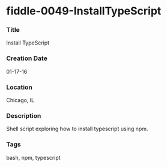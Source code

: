 fiddle-0049-InstallTypeScript
======

### Title

Install TypeScript


### Creation Date

01-17-16


### Location

Chicago, IL


### Description

Shell script exploring how to install typescript using npm.


### Tags

bash, npm, typescript
